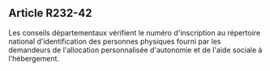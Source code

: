 ## Article R232-42

Les conseils départementaux vérifient le numéro d'inscription au répertoire national d'identification des
personnes physiques fourni par les demandeurs de l'allocation personnalisée d'autonomie et de l'aide sociale
à l'hébergement.

